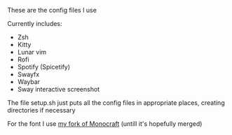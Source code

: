 These are the config files I use

Currently includes:
- Zsh
- Kitty
- Lunar vim
- Rofi
- Spotify (Spicetify)
- Swayfx
- Waybar
- Sway interactive screenshot

The file setup.sh just puts all the config files in appropriate places, creating directories if necessary

For the font I use [my fork of Monocraft](https://github.com/Ciubix8513/Monocraft) (untill it's hopefully merged)
